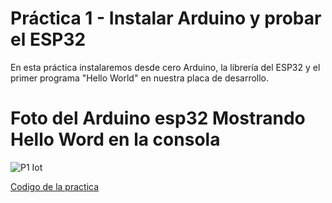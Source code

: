 # Práctica 1 - Instalar Arduino y probar el ESP32

En esta práctica instalaremos desde cero Arduino, la librería del ESP32 y el primer programa "Hello World" en nuestra placa de desarrollo.

# Foto del Arduino esp32 Mostrando Hello Word en la consola

![P1 Iot](https://github.com/Salas-03/Practicas-IoT-P2023/assets/143568206/82cba985-d92a-436f-a092-11d9dbc7eb78)

[Codigo de la practica](CodigoP1.ino)
